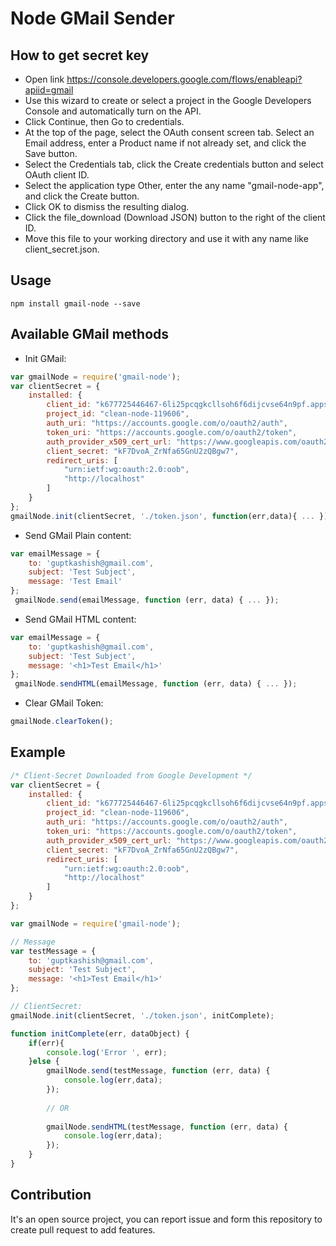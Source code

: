 # Node GMail Sender 

## How to get secret key
- Open link https://console.developers.google.com/flows/enableapi?apiid=gmail
- Use this wizard to create or select a project in the Google Developers Console and automatically turn on the API. 
- Click Continue, then Go to credentials.
- At the top of the page, select the OAuth consent screen tab. Select an Email address, enter a Product name if not already set, and click the Save button.
- Select the Credentials tab, click the Create credentials button and select OAuth client ID.
- Select the application type Other, enter the any name "gmail-node-app", and click the Create button.
- Click OK to dismiss the resulting dialog.
- Click the file_download (Download JSON) button to the right of the client ID.
- Move this file to your working directory and use it with any name like client_secret.json.

## Usage
`npm install gmail-node --save`

## Available GMail methods
- Init GMail:
```javascript
var gmailNode = require('gmail-node');
var clientSecret = {
    installed: {
        client_id: "k677725446467-6li25pcqgkcllsoh6f6dijcvse64n9pf.apps.googleusercontent.com",
        project_id: "clean-node-119606",
        auth_uri: "https://accounts.google.com/o/oauth2/auth",
        token_uri: "https://accounts.google.com/o/oauth2/token",
        auth_provider_x509_cert_url: "https://www.googleapis.com/oauth2/v1/certs",
        client_secret: "kF7DvoA_ZrNfa65GnU2zQBgw7",
        redirect_uris: [
            "urn:ietf:wg:oauth:2.0:oob",
            "http://localhost"
        ]
    }
};
gmailNode.init(clientSecret, './token.json', function(err,data){ ... });
```
- Send GMail Plain content: 
```javascript
var emailMessage = {
    to: 'guptkashish@gmail.com',
    subject: 'Test Subject',
    message: 'Test Email'
};
 gmailNode.send(emailMessage, function (err, data) { ... });
```

- Send GMail HTML content: 
```javascript
var emailMessage = {
    to: 'guptkashish@gmail.com',
    subject: 'Test Subject',
    message: '<h1>Test Email</h1>'
};
 gmailNode.sendHTML(emailMessage, function (err, data) { ... });
```

- Clear GMail Token:
```javascript
gmailNode.clearToken();
```
## Example
```javascript
/* Client-Secret Downloaded from Google Development */
var clientSecret = {
    installed: {
        client_id: "k677725446467-6li25pcqgkcllsoh6f6dijcvse64n9pf.apps.googleusercontent.com",
        project_id: "clean-node-119606",
        auth_uri: "https://accounts.google.com/o/oauth2/auth",
        token_uri: "https://accounts.google.com/o/oauth2/token",
        auth_provider_x509_cert_url: "https://www.googleapis.com/oauth2/v1/certs",
        client_secret: "kF7DvoA_ZrNfa65GnU2zQBgw7",
        redirect_uris: [
            "urn:ietf:wg:oauth:2.0:oob",
            "http://localhost"
        ]
    }
};

var gmailNode = require('gmail-node');

// Message
var testMessage = {
    to: 'guptkashish@gmail.com',
    subject: 'Test Subject',
    message: '<h1>Test Email</h1>'
};

// ClientSecret:
gmailNode.init(clientSecret, './token.json', initComplete);

function initComplete(err, dataObject) {
    if(err){
        console.log('Error ', err);
    }else {
        gmailNode.send(testMessage, function (err, data) {
            console.log(err,data);
        });
        
        // OR
        
        gmailNode.sendHTML(testMessage, function (err, data) {
            console.log(err,data);
        });
    }
}
```
## Contribution
It's an open source project, you can report issue and form this repository to create pull request to add features.

